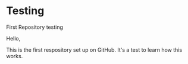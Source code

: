 # Testing
First Repository testing

Hello,

This is the first respository set up on GitHub.  It's a test to learn how this works.
